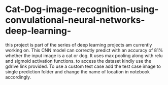 # Cat-Dog-image-recognition-using-convulational-neural-networks-deep-learning-
this project is part of the series of deep learning projects am currently working on. This CNN model can correctly predict with an accuracy of 81% whether the input image is a cat or dog. It uses max pooling along with relu and sigmoid activation functions.
to access the dataset kindly use the gdrive link provided. To use a custom test case add the test case image to single prediction folder and change the name of location in notebook accordingly.
